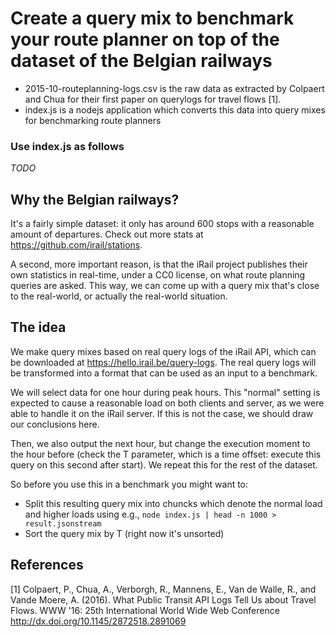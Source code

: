 # Create a query mix to benchmark your route planner on top of the dataset of the Belgian railways

 * 2015-10-routeplanning-logs.csv is the raw data as extracted by Colpaert and Chua for their first paper on querylogs for travel flows [1].
 * index.js is a nodejs application which converts this data into query mixes for benchmarking route planners

### Use index.js as follows

_TODO_

## Why the Belgian railways?

It's a fairly simple dataset: it only has around 600 stops with a reasonable amount of departures. Check out more stats at https://github.com/irail/stations.

A second, more important reason, is that the iRail project publishes their own statistics in real-time, under a CC0 license, on what route planning queries are asked. This way, we can come up with a query mix that's close to the real-world, or actually the real-world situation.

## The idea

We make query mixes based on real query logs of the iRail API, which can be downloaded at https://hello.irail.be/query-logs. The real query logs will be transformed into a format that can be used as an input to a benchmark.

We will select data for one hour during peak hours. This "normal" setting is expected to cause a reasonable load on both clients and server, as we were able to handle it on the iRail server. If this is not the case, we should draw our conclusions here.

Then, we also output the next hour, but change the execution moment to the hour before (check the T parameter, which is a time offset: execute this query on this second after start). We repeat this for the rest of the dataset.

So before you use this in a benchmark you might want to:
 * Split this resulting query mix into chuncks which denote the normal load and higher loads using e.g., `node index.js | head -n 1000 > result.jsonstream`
 * Sort the query mix by T (right now it's unsorted)

## References 

[1] Colpaert, P., Chua, A., Verborgh, R., Mannens, E., Van de Walle, R., and Vande Moere, A. (2016). What Public Transit API Logs Tell Us about Travel Flows. WWW '16: 25th International World Wide Web Conference http://dx.doi.org/10.1145/2872518.2891069
